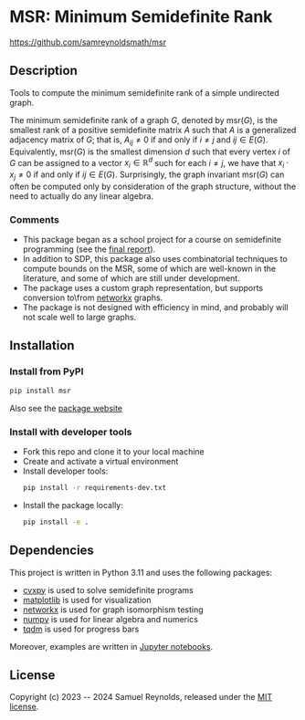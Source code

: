 # MSR: Minimum Semidefinite Rank
https://github.com/samreynoldsmath/msr

## Description
Tools to compute the minimum semidefinite rank of a simple undirected graph.

The minimum semidefinite rank of a graph $G$, denoted by $\text{msr}(G)$, is
the smallest rank of a positive semidefinite matrix $A$ such that $A$ is a
generalized adjacency matrix of $G$;
that is, $A_{ij} \neq 0$ if and only if $i \neq j$ and $ij \in E(G)$.
Equivalently, $\text{msr}(G)$ is the smallest dimension $d$ such that every
vertex $i$ of $G$ can be assigned to a vector $x_i \in \mathbb{R}^d$ such for
each $i \neq j$, we have that $x_i \cdot x_j \neq 0$ if and only if
$ij \in E(G)$. Surprisingly, the graph invariant $\text{msr}(G)$ can often be
computed only by consideration of the graph structure, without the need to
actually do any linear algebra.

### Comments
- This package began as a school project for a course on semidefinite
	programming (see the
	[final report](https://github.com/samreynoldsmath/msr/tree/main/doc/mth610-semidefprog-final-report-reynolds.pdf)).
 - In addition to SDP, this package also uses combinatorial techniques to
	compute bounds on the MSR, some of which are well-known in the literature,
	and some of which are still under development.
 - The package uses a custom graph representation, but supports conversion
  	to\from [networkx](https://networkx.org/) graphs.
- The package is not designed with efficiency in mind, and probably will not
	scale well to large graphs.

## Installation
### Install from PyPI
```bash
pip install msr
```
Also see the [package website](https://pypi.org/project/msr/)
### Install with developer tools
- Fork this repo and clone it to your local machine
- Create and activate a virtual environment
- Install developer tools:
  ```bash
  pip install -r requirements-dev.txt
  ```
- Install the package locally:
  ```bash
  pip install -e .
  ```

## Dependencies
This project is written in Python 3.11 and uses the following packages:
- [cvxpy](https://www.cvxpy.org/) is used to solve semidefinite programs
- [matplotlib](https://matplotlib.org/) is used for visualization
- [networkx](https://networkx.org/) is used for graph isomorphism testing
- [numpy](https://numpy.org) is used for linear algebra and numerics
- [tqdm](https://tqdm.github.io/) is used for progress bars

Moreover, examples are written in [Jupyter notebooks](https://jupyter.org/).

## License
Copyright (c) 2023 -- 2024 Samuel Reynolds, released under the [MIT license](LICENSE).
